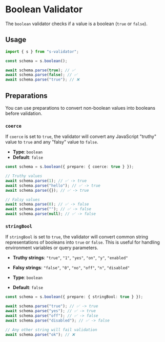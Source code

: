 # Boolean Validator

The `boolean` validator checks if a value is a boolean (`true` or `false`).

## Usage

```typescript
import { s } from "s-validator";

const schema = s.boolean();

await schema.parse(true); // ✅
await schema.parse(false); // ✅
await schema.parse("true"); // ❌
```

## Preparations

You can use preparations to convert non-boolean values into booleans before validation.

### `coerce`

If `coerce` is set to `true`, the validator will convert any JavaScript "truthy" value to `true` and any "falsy" value to `false`.

- **Type**: `boolean`
- **Default**: `false`

```typescript
const schema = s.boolean({ prepare: { coerce: true } });

// Truthy values
await schema.parse(1); // ✅ -> true
await schema.parse("hello"); // ✅ -> true
await schema.parse({}); // ✅ -> true

// Falsy values
await schema.parse(0); // ✅ -> false
await schema.parse(""); // ✅ -> false
await schema.parse(null); // ✅ -> false
```

### `stringBool`

If `stringBool` is set to `true`, the validator will convert common string representations of booleans into `true` or `false`. This is useful for handling environment variables or query parameters.

- **Truthy strings**: `"true"`, `"1"`, `"yes"`, `"on"`, `"y"`, `"enabled"`
- **Falsy strings**: `"false"`, `"0"`, `"no"`, `"off"`, `"n"`, `"disabled"`

- **Type**: `boolean`
- **Default**: `false`

```typescript
const schema = s.boolean({ prepare: { stringBool: true } });

await schema.parse("true"); // ✅ -> true
await schema.parse("yes"); // ✅ -> true
await schema.parse("off"); // ✅ -> false
await schema.parse("disabled"); // ✅ -> false

// Any other string will fail validation
await schema.parse("ok"); // ❌
```
